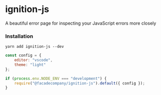 # ignition-js
A beautiful error page for inspecting your JavaScript errors more closely

### Installation

`yarn add ignition-js --dev`

```js
const config = {
    editor: "vscode",
    theme: "light"
};

if (process.env.NODE_ENV === "development") {
    require("@facadecompany/ignition-js").default({ config });
}
```
